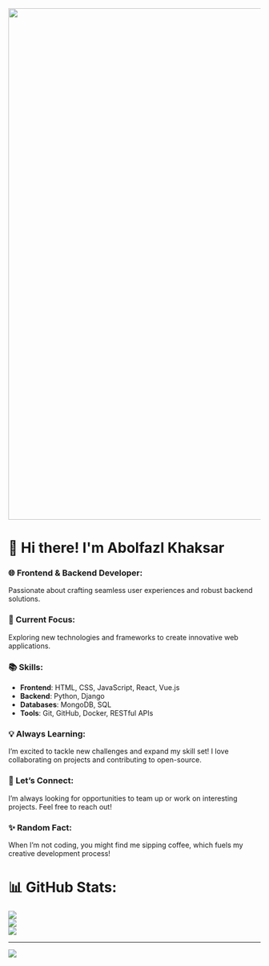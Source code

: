 <img src="https://64.media.tumblr.com/a401eaca1220428dc37379cbd7312e16/tumblr_nv44lndz1l1u6xnmoo1_1280.gif" style="width: 1020px;">

# 👋 Hi there! I'm Abolfazl Khaksar
### 🌐 Frontend & Backend Developer: 
Passionate about crafting seamless user experiences and robust backend solutions.

### 🚀 Current Focus: 

Exploring new technologies and frameworks to create innovative web applications.

### 📚 Skills:

- **Frontend**: HTML, CSS, JavaScript, React, Vue.js
- **Backend**: Python, Django
- **Databases**: MongoDB, SQL
- **Tools**: Git, GitHub, Docker, RESTful APIs
### 💡 Always Learning: 
I’m excited to tackle new challenges and expand my skill set! I love collaborating on projects and contributing to open-source.

### 🤝 Let’s Connect: 
I’m always looking for opportunities to team up or work on interesting projects. Feel free to reach out!

### ✨ Random Fact: 
When I’m not coding, you might find me sipping coffee, which fuels my creative development process!

# 📊 GitHub Stats:
![](https://github-readme-stats.vercel.app/api?username=zer06iix&theme=react&hide_border=true&include_all_commits=false&count_private=false)<br/>
![](https://github-readme-streak-stats.herokuapp.com/?user=zer06iix&theme=react&hide_border=true)<br/>
![](https://github-readme-stats.vercel.app/api/top-langs/?username=zer06iix&theme=react&hide_border=true&include_all_commits=false&count_private=false&layout=compact)

---
[![](https://visitcount.itsvg.in/api?id=zer06iix&label=Profile%20Views&color=6&icon=3&pretty=true)](https://visitcount.itsvg.in)
